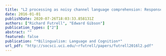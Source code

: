 ```yaml
---
title: "L2 processing as noisy channel language comprehension: Response to Cunnings (2016)"
date: 2016-01-01
publishDate: 2020-07-26T18:03:33.858131Z
authors: ["Richard Futrell", "Edward Gibson"]
publication_types: ["2"]
abstract: ""
featured: false
publication: "*Bilingualism: Language and Cognition*"
url_pdf: "http://socsci.uci.edu/~rfutrell/papers/futrell2016l2.pdf"
---
```


